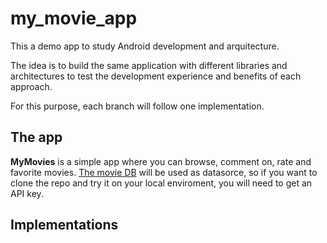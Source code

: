 # my_movie_app

This a demo app to study Android development and arquitecture.

The idea is to build the same application with different libraries and architectures to test the development experience and benefits of each approach.

For this purpose, each branch will follow one implementation.

## The app

**MyMovies** is a simple app where you can browse, comment on, rate and favorite movies.
[The movie DB](https://www.themoviedb.org/) will be used as datasorce, so if you want to clone the repo and try it on your local enviroment, you will need to get an API key.

## Implementations





